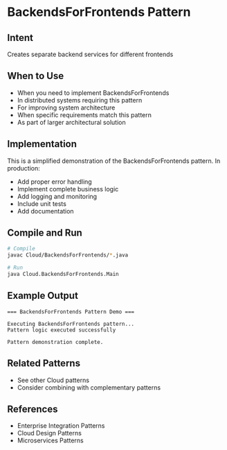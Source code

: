 # BackendsForFrontends Pattern

## Intent
Creates separate backend services for different frontends

## When to Use
- When you need to implement BackendsForFrontends
- In distributed systems requiring this pattern
- For improving system architecture
- When specific requirements match this pattern
- As part of larger architectural solution

## Implementation
This is a simplified demonstration of the BackendsForFrontends pattern. In production:
- Add proper error handling
- Implement complete business logic
- Add logging and monitoring
- Include unit tests
- Add documentation

## Compile and Run
```bash
# Compile
javac Cloud/BackendsForFrontends/*.java

# Run
java Cloud.BackendsForFrontends.Main
```

## Example Output
```
=== BackendsForFrontends Pattern Demo ===

Executing BackendsForFrontends pattern...
Pattern logic executed successfully

Pattern demonstration complete.
```

## Related Patterns
- See other Cloud patterns
- Consider combining with complementary patterns

## References
- Enterprise Integration Patterns
- Cloud Design Patterns
- Microservices Patterns
